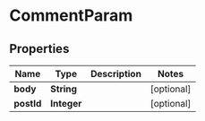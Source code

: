 # CommentParam

## Properties
Name | Type | Description | Notes
------------ | ------------- | ------------- | -------------
**body** | **String** |  |  [optional]
**postId** | **Integer** |  |  [optional]
